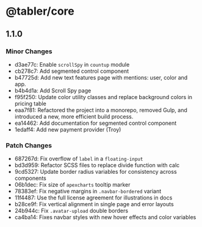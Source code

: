 # @tabler/core

## 1.1.0

### Minor Changes

- d3ae77c: Enable `scrollSpy` in `countup` module
- cb278c7: Add segmented control component
- b47725d: Add new text features page with mentions: user, color and app.
- b4b4d1a: Add Scroll Spy page
- f95f250: Update color utility classes and replace background colors in pricing table
- eaa7f81: Refactored the project into a monorepo, removed Gulp, and introduced a new, more efficient build process.
- ea14462: Add documentation for segmented control component
- 1edaff4: Add new payment provider (Troy)

### Patch Changes

- 687267d: Fix overflow of `label` in a `floating-input`
- bd3d959: Refactor SCSS files to replace divide function with calc
- 9cd5327: Update border radius variables for consistency across components
- 06b1dec: Fix size of `apexcharts` tooltip marker
- 78383ef: Fix negative margins in `.navbar-bordered` variant
- 11f4487: Use the full license agreement for illustrations in docs
- b28ce9f: Fix vertical alignment in single page and error layouts
- 24b944c: Fix `.avatar-upload` double borders
- ca4ba14: Fixes navbar styles with new hover effects and color variables
